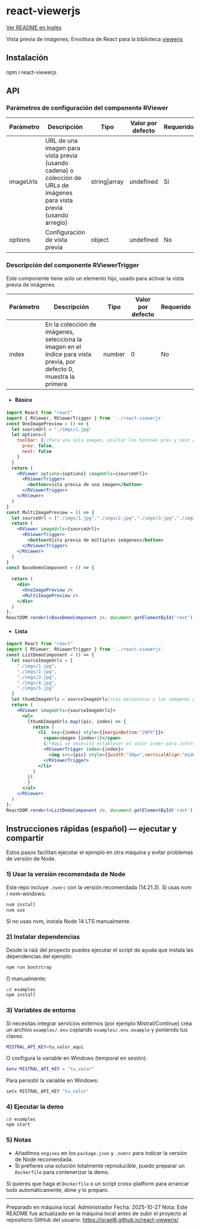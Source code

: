 # react-viewerjs

[Ver README en Inglés](README-en.md)

Vista previa de imágenes; Envoltura de React para la biblioteca [viewerjs](https://github.com/fengyuanchen/viewerjs)


## Instalación

npm i react-viewerjs

## API

### Parámetros de configuración del componente RViewer

| Parámetro   | Descripción | Tipo         | Valor por defecto | Requerido |
| ----------- | ----------- | ------------ | ----------------- | ---------- |
| imageUrls   | URL de una imagen para vista previa (usando cadena) o colección de URLs de imágenes para vista previa (usando arreglo) | string\|array | undefined | Sí |
| options     | Configuración de vista previa | object | undefined | No |

### Descripción del componente RViewerTrigger

Este componente tiene solo un elemento hijo, usado para activar la vista previa de imágenes

| Parámetro  | Descripción | Tipo  | Valor por defecto | Requerido |
| ---------- | ----------- | ----- | ----------------- | ---------- |
| index      | En la colección de imágenes, selecciona la imagen en el índice para vista previa, por defecto 0, muestra la primera | number | 0 | No |


- #### Básico
````jsx
import React from "react"
import { RViewer, RViewerTrigger } from '../react-viewerjs'
const OneImagePreview = () => {
  let sourceUrl = "./imgs/1.jpg"
  let options={
    toolbar: {//Para una sola imagen, ocultar los botones prev y next en la barra de herramientas
      prev: false,
      next: false
    }
  }
  return (
    <RViewer options={options} imageUrls={sourceUrl}>
      <RViewerTrigger>
        <button>vista previa de una imagen</button>
      </RViewerTrigger>
    </RViewer>
  )
}
const MultiImagePreview = () => {
  let sourceUrl = ["./imgs/1.jpg","./imgs/2.jpg","./imgs/3.jpg","./imgs/4.jpg","./imgs/5.jpg"]
  return (
    <RViewer imageUrls={sourceUrl}>
      <RViewerTrigger>
        <button>Vista previa de múltiples imágenes</button>
      </RViewerTrigger>
    </RViewer>
  )
}
const BaseDemoComponent = () => {
  
  return (
    <div>
      <OneImagePreview />
      <MultiImagePreview />
    </div>
  )
};
ReactDOM.render(<BaseDemoComponent />, document.getElementById('root'));
````

- #### Lista
````jsx
import React from "react"
import { RViewer, RViewerTrigger } from '../react-viewerjs'
const ListDemoComponent = () => {
  let sourceImageUrls = [
    "./imgs/1.jpg",
    "./imgs/2.jpg",
    "./imgs/3.jpg",
    "./imgs/4.jpg",
    "./imgs/5.jpg"
  ]
  let thumbImageUrls = sourceImageUrls//Las miniaturas y las imágenes originales son las mismas, solo para demostración
  return (
    <RViewer imageUrls={sourceImageUrls}>
      <ul>
        {thumbImageUrls.map((pic, index) => {
          return (
            <li  key={index} style={{marginBottom:"20PX"}}>
              <span>imagen {index+1}</span>
              {/*Aquí se necesita establecer el valor index para informar cuál imagen mostrar al activar la vista previa*/}
              <RViewerTrigger index={index}>
                <img src={pic} style={{width:"50px",verticalAlign:"middle"}}  />
              </RViewerTrigger>
            </li>
          )
        })
        }
      </ul>
    </RViewer>
  )
};
ReactDOM.render(<ListDemoComponent />, document.getElementById('root'));
````
## Instrucciones rápidas (español) — ejecutar y compartir

Estos pasos facilitan ejecutar el ejemplo en otra máquina y evitar problemas de versión de Node.

### 1) Usar la versión recomendada de Node

Este repo incluye `.nvmrc` con la versión recomendada (14.21.3). Si usas nvm / nvm-windows:

```bash
nvm install
nvm use
```

Si no usas nvm, instala Node 14 LTS manualmente.

### 2) Instalar dependencias

Desde la raíz del proyecto puedes ejecutar el script de ayuda que instala las dependencias del ejemplo:

```bash
npm run bootstrap
```

O manualmente:

```bash
cd examples
npm install
```

### 3) Variables de entorno

Si necesitas integrar servicios externos (por ejemplo Mistral/Continue) crea un archivo `examples/.env` copiando `examples/.env.example` y poniendo tus claves:

```bash
MISTRAL_API_KEY=tu_valor_aqui
```

O configura la variable en Windows (temporal en sesión):

```powershell
$env:MISTRAL_API_KEY = "tu_valor"
```

Para persistir la variable en Windows:

```cmd
setx MISTRAL_API_KEY "tu_valor"
```

### 4) Ejecutar la demo

```bash
cd examples
npm start
```

### 5) Notas

- Añadimos `engines` en los `package.json` y `.nvmrc` para indicar la versión de Node recomendada.
- Si prefieres una solución totalmente reproducible, puedo preparar un `Dockerfile` para contenerizar la demo.

Si quieres que haga el `Dockerfile` o un script cross-platform para arrancar todo automáticamente, dime y lo preparo.

---
Preparado en máquina local: Administrador
Fecha: 2025-10-27
Nota: Este README fue actualizado en la máquina local antes de subir el proyecto al repositorio GitHub del usuario.
https://israel6.github.io/react-viewerjs/

